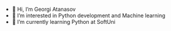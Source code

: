 - 👋 Hi, I’m Georgi Atanasov
- 👀 I’m interested in Python development and Machine learning
- 🌱 I’m currently learning Python at SoftUni
